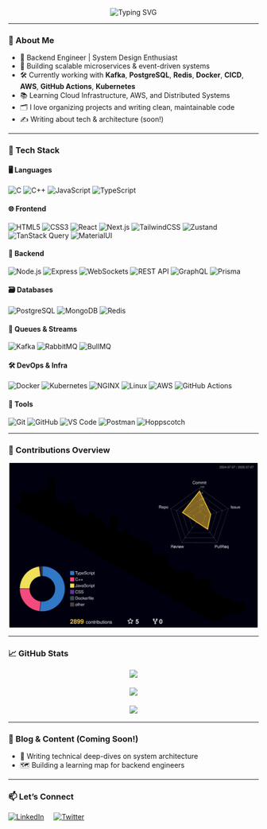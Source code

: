 <!-- Banner -->
<p align="center">
  <img src="https://readme-typing-svg.demolab.com?font=Fira+Code&pause=1000&width=435&lines=Hey+there!+I'm+Mohit+Soni+%F0%9F%91%8B;A+Passionate+Backend+Engineer+;Building+Scalable+Systems+%F0%9F%9B%A0%EF%B8%8F+;Lifelong+Learner+%F0%9F%93%9A+%7C+Tech+Builder+%F0%9F%AA%96" alt="Typing SVG" />
</p>

---

### 👋 About Me

- 🧠 Backend Engineer | System Design Enthusiast  
- 🚀 Building scalable microservices & event-driven systems  
- 🛠 Currently working with **Kafka**, **PostgreSQL**, **Redis**, **Docker**, **CICD**, **AWS**, **GitHub Actions**, **Kubernetes**
- 📚 Learning Cloud Infrastructure, AWS, and Distributed Systems
- 🗂 I love organizing projects and writing clean, maintainable code  
- ✍️ Writing about tech & architecture (soon!)

---

### 🧰 Tech Stack

#### 🖥 Languages
![C](https://img.shields.io/badge/C-00599C?style=flat-square&logo=c&logoColor=white)
![C++](https://img.shields.io/badge/C%2B%2B-00599C?style=flat-square&logo=c%2B%2B&logoColor=white)
![JavaScript](https://img.shields.io/badge/JavaScript-F7DF1E?style=flat-square&logo=javascript&logoColor=black)
![TypeScript](https://img.shields.io/badge/TypeScript-3178C6?style=flat-square&logo=typescript&logoColor=white)

#### 🌐 Frontend
![HTML5](https://img.shields.io/badge/HTML5-E34F26?style=flat-square&logo=html5&logoColor=white)
![CSS3](https://img.shields.io/badge/CSS3-1572B6?style=flat-square&logo=css3&logoColor=white)
![React](https://img.shields.io/badge/React-61DAFB?style=flat-square&logo=react&logoColor=black)
![Next.js](https://img.shields.io/badge/Next.js-000000?style=flat-square&logo=nextdotjs&logoColor=white)
![TailwindCSS](https://img.shields.io/badge/TailwindCSS-38B2AC?style=flat-square&logo=tailwind-css&logoColor=white)
![Zustand](https://img.shields.io/badge/Zustand-000000?style=flat-square&logo=z&logoColor=white)
![TanStack Query](https://img.shields.io/badge/TanStack%20Query-FF4154?style=flat-square&logo=react-query&logoColor=white)
![MaterialUI](https://img.shields.io/badge/MUI-007FFF?style=flat-square&logo=mui&logoColor=white)

#### 🧪 Backend
![Node.js](https://img.shields.io/badge/Node.js-339933?style=flat-square&logo=nodedotjs&logoColor=white)
![Express](https://img.shields.io/badge/Express-000000?style=flat-square&logo=express&logoColor=white)
![WebSockets](https://img.shields.io/badge/WebSockets-FF6B00?style=flat-square)
![REST API](https://img.shields.io/badge/REST-25A162?style=flat-square)
![GraphQL](https://img.shields.io/badge/GraphQL-E10098?style=flat-square&logo=graphql&logoColor=white)
![Prisma](https://img.shields.io/badge/Prisma-2D3748?style=flat-square&logo=prisma&logoColor=white)

#### 🗃 Databases
![PostgreSQL](https://img.shields.io/badge/PostgreSQL-336791?style=flat-square&logo=postgresql&logoColor=white)
![MongoDB](https://img.shields.io/badge/MongoDB-47A248?style=flat-square&logo=mongodb&logoColor=white)
![Redis](https://img.shields.io/badge/Redis-DC382D?style=flat-square&logo=redis&logoColor=white)

#### 📩 Queues & Streams
![Kafka](https://img.shields.io/badge/Kafka-231F20?style=flat-square&logo=apachekafka&logoColor=white)
![RabbitMQ](https://img.shields.io/badge/RabbitMQ-FF6600?style=flat-square&logo=rabbitmq&logoColor=white)
![BullMQ](https://img.shields.io/badge/BullMQ-DD0031?style=flat-square)

#### 🛠 DevOps & Infra
![Docker](https://img.shields.io/badge/Docker-2496ED?style=flat-square&logo=docker&logoColor=white)
![Kubernetes](https://img.shields.io/badge/Kubernetes-326CE5?style=flat-square&logo=kubernetes&logoColor=white)
![NGINX](https://img.shields.io/badge/Nginx-009639?style=flat-square&logo=nginx&logoColor=white)
![Linux](https://img.shields.io/badge/Linux-FCC624?style=flat-square&logo=linux&logoColor=black)
![AWS](https://img.shields.io/badge/AWS-FF9900?style=flat-square&logo=amazonaws&logoColor=white)
![GitHub Actions](https://img.shields.io/badge/GitHub%20Actions-2088FF?style=flat-square&logo=githubactions&logoColor=white)

#### 🧰 Tools
![Git](https://img.shields.io/badge/Git-F05032?style=flat-square&logo=git&logoColor=white)
![GitHub](https://img.shields.io/badge/GitHub-181717?style=flat-square&logo=github&logoColor=white)
![VS Code](https://img.shields.io/badge/VS%20Code-007ACC?style=flat-square&logo=visual-studio-code&logoColor=white)
![Postman](https://img.shields.io/badge/Postman-FF6C37?style=flat-square&logo=postman&logoColor=white)
![Hoppscotch](https://img.shields.io/badge/Hoppscotch-27C3FF?style=flat-square&logo=hoppscotch&logoColor=white)

---
### 🧠 Contributions Overview

<p align="center">
  <img src="./profile-3d-contrib/profile-night-rainbow.svg" alt="3D Contributions" width="500" />
</p>

---

### 📈 GitHub Stats

<div align="center">
  <img width="450" src="https://github-readme-streak-stats.herokuapp.com/?user=developer-mohitsoni&theme=tokyonight&hide_border=true" />
  <br /><br />
  <img width="450" src="https://github-readme-stats.vercel.app/api?username=developer-mohitsoni&show_icons=true&theme=tokyonight&hide_border=true" />
  <br /><br />
  <img width="350" src="https://github-readme-stats.vercel.app/api/top-langs/?username=developer-mohitsoni&layout=compact&theme=tokyonight&hide_border=true" />
</div>

---

### 📝 Blog & Content (Coming Soon!)

<!-- Add links when available -->
- 🧾 Writing technical deep-dives on system architecture  
- 🗺️ Building a learning map for backend engineers  

---

### 📫 Let’s Connect

[![LinkedIn](https://img.shields.io/badge/LinkedIn-0077B5?style=flat-square&logo=linkedin&logoColor=white)](https://www.linkedin.com/in/mohit-soni-781b6b250/) &nbsp;&nbsp;&nbsp;
[![Twitter](https://img.shields.io/badge/X-%23000000.svg?style=flat-square&logo=X&logoColor=white)](https://x.com/MohitSoni2002)

<!-- [![Portfolio](https://img.shields.io/badge/Portfolio-000000?style=flat-square&logo=github&logoColor=white)](https://yourwebsite.com) -->
